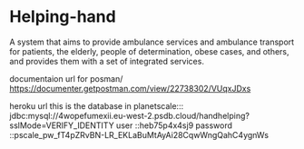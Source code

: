# Helping-hand
A system that aims to provide ambulance services and ambulance transport for patients, the elderly, people of determination, obese cases, and others, and provides them with a set of integrated services.

documentaion url for posman/ https://documenter.getpostman.com/view/22738302/VUqxJDxs

heroku url
this is the database in planetscale:::     jdbc:mysql://4wopefumexii.eu-west-2.psdb.cloud/handhelping?sslMode=VERIFY_IDENTITY
user ::heb75p4x4sj9
password ::pscale_pw_fT4pZRvBN-LR_EKLaBuMtAyAi28CqwWngQahC4ygnWs
